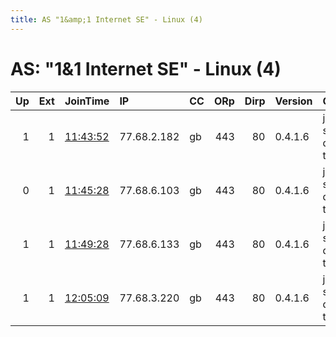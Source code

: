 ```yaml
---
title: AS "1&amp;1 Internet SE" - Linux (4)
---
```


# AS: "1&amp;1 Internet SE" - Linux (4)

|   Up |   Ext | JoinTime                                                                                            | IP          | CC   |   ORp |   Dirp | Version   | Contact                  | Nickname    |   eFamMembers |
|-----:|------:|:----------------------------------------------------------------------------------------------------|:------------|:-----|------:|-------:|:----------|:-------------------------|:------------|--------------:|
|    1 |     1 | [11:43:52](https://metrics.torproject.org/rs.html#details/E353A528A412A25D424DC03E114E0EA5246FBA63) | 77.68.2.182 | gb   |   443 |     80 | 0.4.1.6   | john at smith dot com to | UKServer003 |             1 |
|    0 |     1 | [11:45:28](https://metrics.torproject.org/rs.html#details/AAB672C1AF44045E159CD2689FA81B38EFCC29E3) | 77.68.6.103 | gb   |   443 |     80 | 0.4.1.6   | john at smith dot com to | UKServer001 |             1 |
|    1 |     1 | [11:49:28](https://metrics.torproject.org/rs.html#details/EA2BB7F0CD453376F93FC93852BB31BD435CED9A) | 77.68.6.133 | gb   |   443 |     80 | 0.4.1.6   | john at smith dot com to | UKServer004 |             1 |
|    1 |     1 | [12:05:09](https://metrics.torproject.org/rs.html#details/5401DDC68ECB445CEFF1897402CCEBF41F10AC1B) | 77.68.3.220 | gb   |   443 |     80 | 0.4.1.6   | john at smith dot com to | UKServer002 |             1 |
